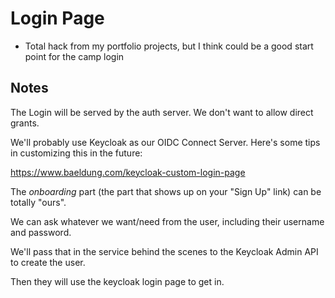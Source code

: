 # Login Page

- Total hack from my portfolio projects, but I think could be a good start point for the camp login


## Notes

The Login will be served by the auth server. We don't want to allow direct grants. 

We'll probably use Keycloak as our OIDC Connect Server. Here's some tips in customizing this in the future:

https://www.baeldung.com/keycloak-custom-login-page

The *onboarding* part (the part that shows up on your "Sign Up" link) can be totally "ours".

We can ask whatever we want/need from the user, including their username and password.

We'll pass that in the service behind the scenes to the Keycloak Admin API to create the user.

Then they will use the keycloak login page to get in.

